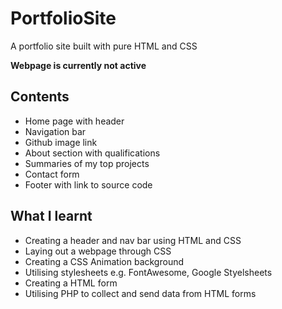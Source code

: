 # PortfolioSite
A portfolio site built with pure HTML and CSS

**Webpage is currently not active**

## Contents
- Home page with header
- Navigation bar
- Github image link
- About section with qualifications
- Summaries of my top projects
- Contact form
- Footer with link to source code

## What I learnt
- Creating a header and nav bar using HTML and CSS
- Laying out a webpage through CSS
- Creating a CSS Animation background
- Utilising stylesheets e.g. FontAwesome, Google Styelsheets
- Creating a HTML form
- Utilising PHP to collect and send data from HTML forms

